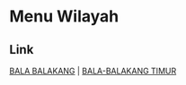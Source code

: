 # Menu Wilayah

## Link

[BALA BALAKANG](https://github.com/gigit-pemilu/pemilu-2024-76-sulawesi-barat/tree/main/pileg-dpr/hitung-suara/sub/76-sulawesi-barat/sub/02-mamuju/sub/16-kep-bala-balakang/sub/2001-bala-balakang)
 | 
[BALA-BALAKANG TIMUR](https://github.com/gigit-pemilu/pemilu-2024-76-sulawesi-barat/tree/main/pileg-dpr/hitung-suara/sub/76-sulawesi-barat/sub/02-mamuju/sub/16-kep-bala-balakang/sub/2002-bala-balakang-timur)

